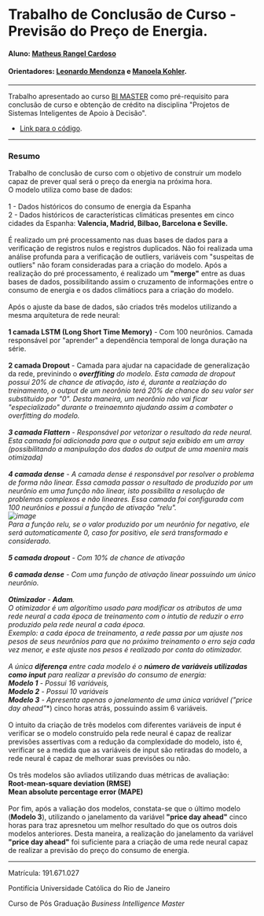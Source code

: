 # Trabalho de Conclusão de Curso - Previsão do Preço de Energia.

#### Aluno: [Matheus Rangel Cardoso](https://github.com/MatheusRangelCardoso)
#### Orientadores: [Leonardo Mendonza](https://github.com/leofome8) e [Manoela Kohler](https://github.com/manoelakohler).

---

Trabalho apresentado ao curso [BI MASTER](https://ica.puc-rio.ai/bi-master) como pré-requisito para conclusão de curso e obtenção de crédito na disciplina "Projetos de Sistemas Inteligentes de Apoio à Decisão".

- [Link para o código](https://github.com/MatheusRangelCardoso/tcc-bi-master-2019.1).


---

### Resumo

Trabalho de conclusão de curso com o objetivo de construir um modelo capaz de prever qual será o preço da energia na próxima hora.
<br>
O modelo utiliza como base de dados:
<br>
<br>
1 - Dados históricos do consumo de energia da Espanha
<br>
2 - Dados históricos de características climáticas presentes em cinco cidades da Espanha: **Valencia, Madrid, Bilbao, Barcelona e Seville.**
<br>
<br>
É realizado um pré processamento nas duas bases de dados para a verificação de registros nulos e registros duplicados. Não foi realizada uma análise profunda para a verificação de outliers, variáveis com "suspeitas de outliers" não foram consideradas para a criação do modelo. Após a realização do pré processamento, é realizado um **"merge"** entre as duas bases de dados, possibilitando assim o cruzamento de informações entre o consumo de energia e os dados climátiocs para a criação do modelo.
<br>
<br>
Após o ajuste da base de dados, são criados três modelos utilizando a mesma arquitetura de rede neural:
<br>
<br>
**1 camada LSTM (Long Short Time Memory)** -  Com 100 neurônios. Camada responsável por "aprender" a dependência temporal de longa duração na série.
<br>
<br>
**2 camada Dropout** - Camada para ajudar na capacidade de generalização da rede, previnindo o ***overffiting** do modelo. Esta camada de dropout possui 20% de chance de ativação, isto é, durante a realziação do treinamento, o output de um neorônio terá 20% de chance do seu valor ser substituido por "0". Desta maneira, um neorônio não vai ficar "especializado" durante o treinaemnto ajudando assim a combater o overfitting do modelo.
<br>
<br>
**3 camada Flattern** - Responsável por vetorizar o resultado da rede neural. Esta camada foi adicionada para que o output seja exibido em um array (possibilitando a manipulação dos dados do output de uma maenira mais otimizada)
<br>
<br>
**4 camada dense** - A camada dense é responsável por resolver o problema de forma não linear. Essa camada passar o resultado de produzido por um neurônio em uma função não linear, isto possibilita a resolução de problemas complexos e não lineares. Essa camada foi configurada com 100 neurônios e possui a função de ativação "relu".
<br>
![image](https://user-images.githubusercontent.com/39468750/115156371-46303f80-a05a-11eb-8f5e-e39c00ec2c72.png)
<br>
Para a função relu, se o valor produzido por um neurônio for negativo, ele será automaticamente 0, caso for positivo, ele será transformado e considerado.
<br>
<br>
**5 camada dropout** - Com 10% de chance de ativação
<br>
<br>
**6 camada dense** - Com uma função de ativação linear possuindo um único neurônio.
<br>
<br>
**Otimizador** - **Adam**.
<br>
O otimizador é um algorítimo usado para modificar os atributos de uma rede neural a cada época de treinamento com o intutio de reduzir o erro produzido pela rede neural a cada época. 
<br>
*Exemplo: a cada época de treinamento, a rede passa por um ajuste nos pesos de seus neurônios para que no próximo treinamento o erro seja cada vez menor, e este ajuste nos pesos é realizado por conta do otimizador.*
<br>
<br>
A única **diferença** entre cada modelo é o **número de variáveis utilizadas como input** para realizar a previsão do consumo de energia:
<br>
**Modelo 1** - Possui 16 variáveis, 
<br>
**Modelo 2** - Possui 10 variáveis 
<br>
**Modelo 3** - Apresenta apenas o janelamento de uma única variável (**"price day ahead"**) cinco horas atrás, possuindo assim 6 variáveis.
<br>
<br>
O intuito da criação de três modelos com diferentes variáveis de input é verificar se o modelo construído pela rede neural é capaz de realizar previsões assertivas com a redução da complexidade do modelo, isto é, verificar se a medida que as variáveis de input são retiradas do modelo, a rede neural é capaz de melhorar suas previsões ou não.
<br>
<br>
Os três modelos são avliados utilizando duas métricas de avaliação:
<br>
**Root-mean-square deviation (RMSE)**
<br>
**Mean absolute percentage error (MAPE)**
<br>
<br>
Por fim, após a valiação dos modelos, constata-se que o último modelo (**Modelo 3**), utilizando o janelamento da variável **"price day ahead"** cinco horas para traz apresnetou um melhor resultado do que os outros dois modelos anteriores. Desta maneira, a realização do janelamento da variável **"price day ahead"** foi suficiente para a criação de uma rede neural capaz de realizar a previsão do preço do consumo de energia.

---

Matrícula: 191.671.027

Pontifícia Universidade Católica do Rio de Janeiro

Curso de Pós Graduação *Business Intelligence Master*
